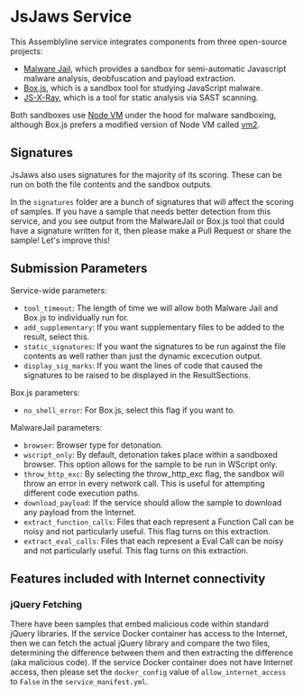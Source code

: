 # JsJaws Service
This Assemblyline service integrates components from three open-source projects:
* [Malware Jail](https://github.com/HynekPetrak/malware-jail), which provides a sandbox for semi-automatic Javascript 
  malware analysis, deobfuscation and payload extraction.
* [Box.js](https://github.com/CapacitorSet/box-js), which is a sandbox tool for studying JavaScript malware.
* [JS-X-Ray](https://github.com/NodeSecure/js-x-ray), which is a tool for static analysis via SAST scanning.

Both sandboxes use [Node VM](https://nodejs.org/api/vm.html) under the hood for malware sandboxing, although Box.js prefers a 
modified version of Node VM called [vm2](https://github.com/patriksimek/vm2). 

## Signatures
JsJaws also uses signatures for the majority of its scoring. These can be run on both the file contents and the sandbox 
outputs. 

In the `signatures` folder are a bunch of signatures that will affect the scoring of samples. If you have a sample that
needs better detection from this service, and you see output from the MalwareJail or Box.js tool that could 
have a signature written for it, then please make a Pull Request or share the sample! Let's improve this!

## Submission Parameters
Service-wide parameters:
* `tool_timeout`: The length of time we will allow both Malware Jail and Box.js to individually run for.
* `add_supplementary`: If you want supplementary files to be added to the result, select this.
* `static_signatures`:  If you want the signatures to be run against the file contents as well rather than just the 
  dynamic excecution output.
* `display_sig_marks`: If you want the lines of code that caused the signatures to be raised to be displayed in the 
  ResultSections.

Box.js parameters:
* `no_shell_error`: For Box.js, select this flag if you want to.

MalwareJail parameters:
* `browser`: Browser type for detonation.
* `wscript_only`: By default, detonation takes place within a sandboxed browser. This option allows for the sample to 
  be run in WScript only.
* `throw_http_exc`: By selecting the throw_http_exc flag, the sandbox will throw an error in every network call. This 
  is useful for attempting different code execution paths.
* `download_payload`: If the service should allow the sample to download any payload from the Internet.
* `extract_function_calls`: Files that each represent a Function Call can be noisy and not particularly useful. This 
  flag turns on this extraction.
* `extract_eval_calls`: Files that each represent a Eval Call can be noisy and not particularly useful. This flag turns 
  on this extraction.
  
## Features included with Internet connectivity
### jQuery Fetching
There have been samples that embed malicious code within standard jQuery libraries. If the service Docker container has 
access to the Internet, then we can fetch the actual jQuery library and compare the two files, determining the 
difference between them and then extracting the difference (aka malicious code). If the service Docker container 
does not have Internet access, then please set the `docker_config` value of `allow_internet_access` to `False` in the 
`service_manifest.yml`.
